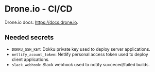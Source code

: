 # Drone.io - CI/CD

Drone.io docs: https://docs.drone.io.

## Needed secrets

- `DOKKU_SSH_KEY`: Dokku private key used to deploy server applications.
- `netlify_acount_token`: Netlify personal access token used to deploy client applications.
- `slack_webhook`: Slack webhook used to notify succeced/failed builds.
